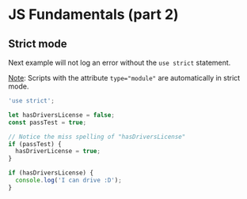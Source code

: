 # JS Fundamentals (part 2)

## Strict mode

Next example will not log an error without the `use strict` statement.

[Note](https://developer.mozilla.org/en-US/docs/Web/JavaScript/Reference/Strict_mode#strict_mode_for_modules): Scripts with the attribute `type="module"` are automatically in strict mode.

```js
'use strict';

let hasDriversLicense = false;
const passTest = true;

// Notice the miss spelling of "hasDriversLicense"
if (passTest) {
  hasDriverLicense = true;
}

if (hasDriversLicense) {
  console.log('I can drive :D');
}
```
